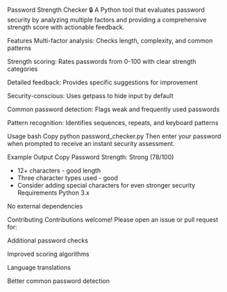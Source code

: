 Password Strength Checker 🔒
A Python tool that evaluates password security by analyzing multiple factors and providing a comprehensive strength score with actionable feedback.

Features
Multi-factor analysis: Checks length, complexity, and common patterns

Strength scoring: Rates passwords from 0-100 with clear strength categories

Detailed feedback: Provides specific suggestions for improvement

Security-conscious: Uses getpass to hide input by default

Common password detection: Flags weak and frequently used passwords

Pattern recognition: Identifies sequences, repeats, and keyboard patterns

Usage
bash
Copy
python password_checker.py
Then enter your password when prompted to receive an instant security assessment.

Example Output
Copy
Password Strength: Strong (78/100)
- 12+ characters - good length
- Three character types used - good
- Consider adding special characters for even stronger security
Requirements
Python 3.x

No external dependencies

Contributing
Contributions welcome! Please open an issue or pull request for:

Additional password checks

Improved scoring algorithms

Language translations

Better common password detection